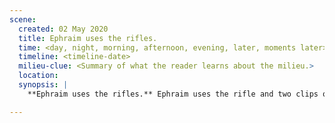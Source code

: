 ```yaml
---
scene:
  created: 02 May 2020
  title: Ephraim uses the rifles.
  time: <day, night, morning, afternoon, evening, later, moments later>
  timeline: <timeline-date>
  milieu-clue: <Summary of what the reader learns about the milieu.>
  location:
  synopsis: |
    **Ephraim uses the rifles.** Ephraim uses the rifle and two clips of bullets to kill them. He loots the bodies, replacing the boots with shoes that fit him. He throws the boots away, hoping they are lost in the undergrowth. He picks up one of the clips, but cannot find the other. He uses the Indians' arrows to mask the wounds. He is more cautious moving forward, worried more Indians are out & about.

---
```


